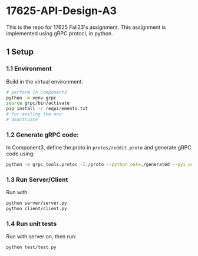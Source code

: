 # 17625-API-Design-A3
This is the repo for 17625 Fall23's assignment.
This assignment is implemented using gRPC protocl, in python.

## 1 Setup
### 1.1 Environment
Build in the virtual environment.
```sh
# perform in Component3
python -m venv grpc
source grpc/bin/activate
pip install -r requirements.txt
# for exiting the env:
# deactivate
```
### 1.2 Generate gRPC code:
In Component3, define the proto in `protos/reddit.proto` and generate gRPC code using:
```sh
python -m grpc_tools.protoc -I./proto --python_out=./generated --pyi_out=./generated --grpc_python_out=./generated ./proto/reddit.proto
```

### 1.3 Run Server/Client
Run with:
```sh
python server/server.py
python client/client.py 
```

### 1.4 Run unit tests
Run with server on, then run:
```sh
python test/test.py
```